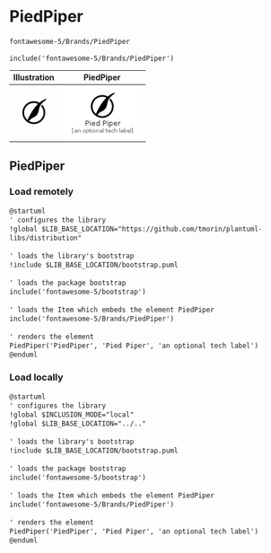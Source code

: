 # PiedPiper


```text
fontawesome-5/Brands/PiedPiper
```

```text
include('fontawesome-5/Brands/PiedPiper')
```



| Illustration | PiedPiper |
| :---: | :---: |
| ![illustration for Illustration](../../fontawesome-5/Brands/PiedPiper.png) | ![illustration for PiedPiper](../../fontawesome-5/Brands/PiedPiper.Local.png) |




## PiedPiper

### Load remotely
```plantuml
@startuml
' configures the library
!global $LIB_BASE_LOCATION="https://github.com/tmorin/plantuml-libs/distribution"

' loads the library's bootstrap
!include $LIB_BASE_LOCATION/bootstrap.puml

' loads the package bootstrap
include('fontawesome-5/bootstrap')

' loads the Item which embeds the element PiedPiper
include('fontawesome-5/Brands/PiedPiper')

' renders the element
PiedPiper('PiedPiper', 'Pied Piper', 'an optional tech label')
@enduml
```

### Load locally
```plantuml
@startuml
' configures the library
!global $INCLUSION_MODE="local"
!global $LIB_BASE_LOCATION="../.."

' loads the library's bootstrap
!include $LIB_BASE_LOCATION/bootstrap.puml

' loads the package bootstrap
include('fontawesome-5/bootstrap')

' loads the Item which embeds the element PiedPiper
include('fontawesome-5/Brands/PiedPiper')

' renders the element
PiedPiper('PiedPiper', 'Pied Piper', 'an optional tech label')
@enduml
```

